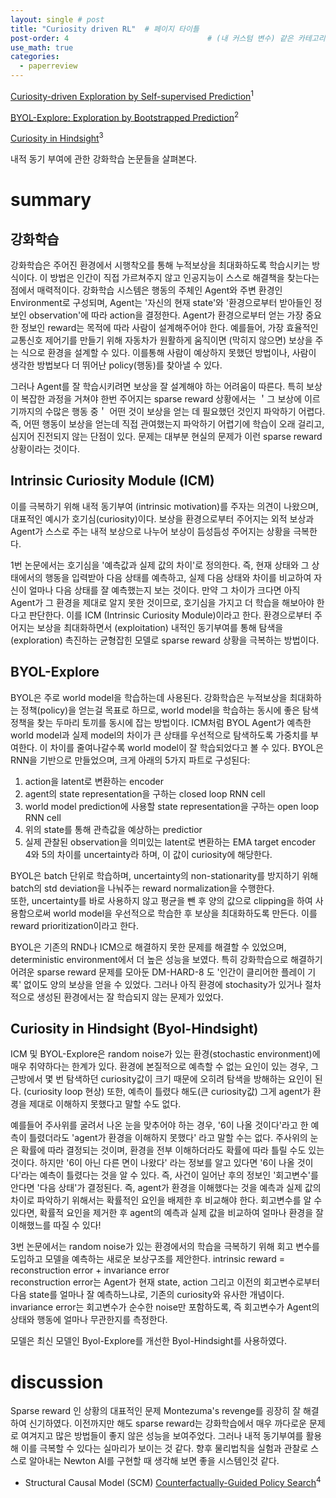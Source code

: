 ```yaml
---
layout: single # post
title: "Curiosity driven RL"  # 페이지 타이틀
post-order: 4                               # (내 커스텀 변수) 같은 카테고리 내 정렬 순서
use_math: true
categories:
  - paperreview
---
```


[Curiosity-driven Exploration by Self-supervised Prediction][paperlink]<sup>1<sup>

[paperlink]:https://arxiv.org/abs/1705.05363


[BYOL-Explore: Exploration by Bootstrapped Prediction][paperlink]<sup>2<sup>

[paperlink]:https://arxiv.org/abs/2206.08332


[Curiosity in Hindsight][paperlink]<sup>3<sup>

[paperlink]:https://arxiv.org/abs/2211.10515


내적 동기 부여에 관한 강화학습 논문들을 살펴본다. 


# summary

## 강화학습 
강화학습은 주어진 환경에서 시행착오를 통해 누적보상을 최대화하도록 학습시키는 방식이다.
이 방법은 인간이 직접 가르쳐주지 않고 인공지능이 스스로 해결책을 찾는다는 점에서 매력적이다.
강화학습 시스템은 행동의 주체인 Agent와 주변 환경인 Environment로 구성되며, Agent는 '자신의 현재 state'와 '환경으로부터 받아들인 정보인 observation'에 따라 action을 결정한다.
Agent가 환경으로부터 얻는 가장 중요한 정보인 reward는 목적에 따라 사람이 설계해주어야 한다.
예를들어, 가장 효율적인 교통신호 제어기를 만들기 위해 자동차가 원활하게 움직이면 (막히지 않으면) 보상을 주는 식으로 환경을 설계할 수 있다.
이를통해 사람이 예상하지 못했던 방법이나, 사람이 생각한 방법보다 더 뛰어난 policy(행동)를 찾아낼 수 있다.

그러나 Agent를 잘 학습시키려면 보상을 잘 설계해야 하는 어려움이 따른다.
특히 보상이 복잡한 과정을 거쳐야 한번 주어지는 sparse reward 상황에서는 ＇그 보상에 이르기까지의 수많은 행동 중＇ 어떤 것이 보상을 얻는 데 필요했던 것인지 파악하기 어렵다.
즉, 어떤 행동이 보상을 얻는데 직접 관여했는지 파악하기 어렵기에 학습이 오래 걸리고, 심지어 진전되지 않는 단점이 있다.
문제는 대부분 현실의 문제가 이런 sparse reward 상황이라는 것이다.


## Intrinsic Curiosity Module (ICM)
이를 극복하기 위해 내적 동기부여 (intrinsic motivation)를 주자는 의견이 나왔으며, 대표적인 예시가 호기심(curiosity)이다. 
보상을 환경으로부터 주어지는 외적 보상과 Agent가 스스로 주는 내적 보상으로 나누어 보상이 듬성듬성 주어지는 상황을 극복한다. 

1번 논문에서는 호기심을 '예측값과 실제 값의 차이'로 정의한다. 
즉, 현재 상태와 그 상태에서의 행동을 입력받아 다음 상태를 예측하고, 실제 다음 상태와 차이를 비교하여 자신이 얼마나 다음 상태를 잘 예측했는지 보는 것이다. 
만약 그 차이가 크다면 아직 Agent가 그 환경을 제대로 알지 못한 것이므로, 호기심을 가지고 더 학습을 해보아야 한다고 판단한다.
이를 ICM (Intrinsic Curiosity Module)이라고 한다. 
환경으로부터 주어지는 보상을 최대화하면서 (exploitation) 내적인 동기부여를 통해 탐색을 (exploration) 촉진하는 균형잡힌 모델로 sparse reward 상황을 극복하는 방법이다.


## BYOL-Explore
BYOL은 주로 world model을 학습하는데 사용된다. 강화학습은 누적보상을 최대화하는 정책(policy)을 얻는걸 목표로 하므로, world model을 학습하는 동시에 좋은 탐색정책을 찾는 두마리 토끼를 동시에 잡는 방법이다.
ICM처럼 BYOL Agent가 예측한 world model과 실제 model의 차이가 큰 상태를 우선적으로 탐색하도록 가중치를 부여한다. 이 차이를 줄여나갈수록 world model이 잘 학습되었다고 볼 수 있다.
BYOL은 RNN을 기반으로 만들었으며, 크게 아래의 5가지 파트로 구성된다:    
1. action을 latent로 변환하는 encoder 
2. agent의 state representation을 구하는 closed loop RNN cell
3. world model prediction에 사용할 state representation을 구하는 open loop RNN cell
4. 위의 state를 통해 관측값을 예상하는 predictior
5. 실제 관찰된 observation을 의미있는 latent로 변환하는 EMA target encoder    
4와 5의 차이를 uncertainty라 하며, 이 값이 curiosity에 해당한다. 

BYOL은 batch 단위로 학습하며, uncertainty의 non-stationarity를 방지하기 위해 batch의 std deviation을 나눠주는 reward normalization을 수행한다.   
또한, uncertainty를 바로 사용하지 않고 평균을 뺀 후 양의 값으로 clipping을 하여 사용함으로써 world model을 우선적으로 학습한 후 보상을 최대화하도록 만든다. 
이를 reward prioritization이라고 한다. 

BYOL은 기존의 RND나 ICM으로 해결하지 못한 문제를 해결할 수 있었으며, deterministic environment에서 더 높은 성능을 보였다.
특히 강화학습으로 해결하기 어려운 sparse reward 문제를 모아둔 DM-HARD-8 도 '인간이 클리어한 플레이 기록' 없이도 양의 보상을 얻을 수 있었다. 
그러나 아직 환경에 stochasity가 있거나 절차적으로 생성된 환경에서는 잘 학습되지 않는 문제가 있었다.


## Curiosity in Hindsight (Byol-Hindsight)
ICM 및 BYOL-Explore은 random noise가 있는 환경(stochastic environment)에 매우 취약하다는 한계가 있다. 
환경에 본질적으로 예측할 수 없는 요인이 있는 경우, 그 근방에서 몇 번 탐색하던 curiosity값이 크기 때문에 오히려 탐색을 방해하는 요인이 된다. (curiosity loop 현상) 
또한, 예측이 틀렸다 해도(큰 curiosity값) 그게 agent가 환경을 제대로 이해하지 못했다고 말할 수도 없다. 

예를들어 주사위를 굴려서 나온 눈을 맞추어야 하는 경우, '6이 나올 것이다'라고 한 예측이 틀렸더라도 'agent가 환경을 이해하지 못했다' 라고 말할 수는 없다. 
주사위의 눈은 확률에 따라 결정되는 것이며, 환경을 전부 이해하더라도 확률에 따라 틀릴 수도 있는 것이다. 
하지만 '6이 아닌 다른 면이 나왔다' 라는 정보를 알고 있다면 '6이 나올 것이다'라는 예측이 틀렸다는 것을 알 수 있다. 
즉, 사건이 일어난 후의 정보인 '회고변수'를 안다면 '다음 상태'가 결정된다. 
즉, agent가 환경을 이해했다는 것을 예측과 실제 값의 차이로 파악하기 위해서는 확률적인 요인을 배제한 후 비교해야 한다. 
회고변수를 알 수 있다면, 확률적 요인을 제거한 후 agent의 예측과 실제 값을 비교하여 얼마나 환경을 잘 이해했느를 따질 수 있다! 

3번 논문에서는 random noise가 있는 환경에서의 학습을 극복하기 위해 회고 변수를 도입하고 모델을 예측하는 새로운 보상구조를 제안한다. 
intrinsic reward = reconstruction error + invariance error    
reconstruction error는 Agent가 현재 state, action 그리고 이전의 회고변수로부터 다음 state를 얼마나 잘 예측하느냐로, 기존의 curiosity와 유사한 개념이다. 
invariance error는 회고변수가 순수한 noise만 포함하도록, 즉 회고변수가 Agent의 상태와 행동에 얼마나 무관한지를 측정한다.

모델은 최신 모델인 Byol-Explore를 개선한 Byol-Hindsight를 사용하였다.


# discussion
Sparse reward 인 상황의 대표적인 문제 Montezuma's revenge를 굉장히 잘 해결하여 신기하였다. 
이전까지만 해도 sparse reward는 강화학습에서 매우 까다로운 문제로 여겨지고 많은 방법들이 좋지 않은 성능을 보여주었다.
그러나 내적 동기부여를 활용해 이를 극복할 수 있다는 실마리가 보이는 것 같다. 
향후 물리법칙을 실험과 관찰로 스스로 알아내는 Newton AI를 구현할 때 생각해 보면 좋을 시스템인것 같다. 



* Structural Causal Model (SCM)
[Counterfactually-Guided Policy Search][paperlink]<sup>4<sup>

[paperlink]:https://arxiv.org/abs/1811.06272
